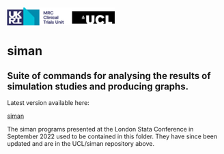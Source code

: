<a href ="https://www.mrcctu.ucl.ac.uk/"><img src="MRCCTU_at_UCL_Logo.png" width="50%" /></a>
# siman
## Suite of commands for analysing the results of simulation studies and producing graphs.

Latest version available here:

<a href ="https://github.com/UCL/siman/">siman</a>

The siman programs presented at the London Stata Conference in September 2022 used to be contained in this folder.  They have since been updated and are in the UCL/siman repository above.
